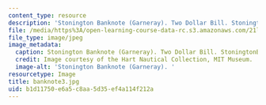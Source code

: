 ```yaml
---
content_type: resource
description: 'Stonington Banknote (Garneray). Two Dollar Bill. StoningtonBank, Connecticut. '
file: /media/https%3A/open-learning-course-data-rc.s3.amazonaws.com/21l-705-major-authors-melville-and-morrison-fall-2003/b1d11750e6a5c8aa5d35ef4a114f212a_banknote3.jpg
file_type: image/jpeg
image_metadata:
  caption: Stonington Banknote (Garneray). Two Dollar Bill. StoningtonBank, Connecticut.
  credit: Image courtesy of the Hart Nautical Collection, MIT Museum.
  image-alt: 'Stonington Banknote (Garneray). '
resourcetype: Image
title: banknote3.jpg
uid: b1d11750-e6a5-c8aa-5d35-ef4a114f212a
---
```

